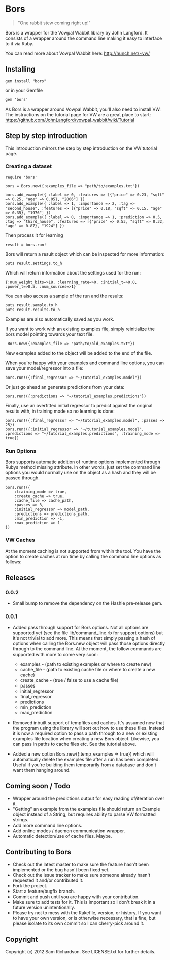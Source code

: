# Bors

> "One rabbit stew coming right up!"

Bors is a wrapper for the Vowpal Wabbit library by John Langford. It consists of a wrapper around the command line making it easy to interface to it via Ruby.

You can read more about Vowpal Wabbit here: http://hunch.net/~vw/

## Installing

	gem install "bors"

or in your Gemfile

	gem 'bors'

As Bors is a wrapper around Vowpal Wabbit, you'll also need to install VW. The instructions on the tutorial page for VW are a great place to start: https://github.com/JohnLangford/vowpal_wabbit/wiki/Tutorial

## Step by step introduction

This introduction mirrors the step by step introduction on the VW tutorial page.

### Creating a dataset

	require 'bors'

	bors = Bors.new({:examples_file => "path/to/examples.txt"})

	bors.add_example({ :label => 0, :features => [{"price" => 0.23, "sqft" => 0.25, "age" => 0.05}, "2006"] })
	bors.add_example({ :label => 1, :importance => 2, :tag => "second_house", :features => [{"price" => 0.18, "sqft" => 0.15, "age" => 0.35}, "1976"] })
	bors.add_example({ :label => 0, :importance => 1, :prediction => 0.5, :tag => "third_house", :features => [{"price" => 0.53, "sqft" => 0.32, "age" => 0.87}, "1924"] })

Then process it for learning

	result = bors.run!

Bors will return a result object which can be inspected for more information:

	puts result.settings.to_h

Which will return information about the settings used for the run:

	{:num_weight_bits=>18, :learning_rate=>0, :initial_t=>0.0, :power_t=>0.5, :num_sources=>1}

You can also access a sample of the run and the results:

	puts result.sample.to_h
	puts result.results.to_h	

Examples are also automatically saved as you work.

If you want to work with an existing examples file, simply reinitialize the bors model pointing towards your text file.

	 Bors.new({:examples_file => "path/to/old_examples.txt"})

New examples added to the object will be added to the end of the file.

When you're happy with your examples and command line options, you can save your model/regressor into a file:

	bors.run!({:final_regressor => "~/tutorial_examples.model"})

Or just go ahead an generate predictions from your data:

	bors.run!({:predictions => "~/tutorial_examples.predictions"})

Finally, use an overfitted initial regressor to predict against the original results with, in training mode so no learning is done:

	bors.run!({:final_regressor => "~/tutorial_examples.model", :passes => 25})
	bors.run!({:initial_regressor => "~/tutorial_examples.model", :predictions => "~/tutorial_examples.predictions", :training_mode => true})

### Run Options

Bors supports automatic addition of runtime options implemented through Rubys method missing attribute. In other words, just set the command line options you would normally use on the object as a hash and they will be passed through.

	bors.run!({
		:training_mode => true,
		:create_cache => true,
		:cache_file => cache_path,
		:passes => 3,
		:initial_regressor => model_path,
		:predictions => predictions_path,
		:min_prediction => -1,
		:max_prediction => 1
	})

### VW Caches

At the moment caching is not supported from within the tool. You have the option to create caches at run time by calling the command line options as follows:

## Releases

### 0.0.2
* Small bump to remove the dependency on the Hashie pre-release gem.

### 0.0.1
* Added pass through support for Bors options. Not all options are supported yet (see the file lib/command_line.rb for support options) but it's not trivial to add more. This means that simply passing a hash of options when calling the Bors.new object will pass those options directly through to the command line. At the moment, the follow commands are supported with more to come very soon:

	* examples - (path to existing examples or where to create new)
	* cache_file - (path to existing cache file or where to create a new cache)
	* create_cache - (true / false to use a cache file)
	* passes
	* initial_regressor
	* final_regressor
	* predictions
	* min_prediction
	* max_prediction

* Removed inbuilt support of tempfiles and caches. It's assumed now that the program using the library will sort out how to use these files. Instead it is now a required option to pass a path through to a new or existing examples file location when creating a new Bors object. Likewise, you can pass in paths to cache files etc. See the tutorial above.

* Added a new option Bors.new({:temp_examples => true}) which will automatically delete the examples file after a run has been completed. Useful if you're building them temporarily from a database and don't want them hanging around.

## Coming soon / Todo

* Wrapper around the predictions output for easy reading of/iteration over it.
* "Getting" an example from the examples file should return an Example object instead of a String, but requires ability to parse VW formatted strings.
* Add more command line options.
* Add online modes / daemon communication wrapper.
* Automatic detection/use of cache files. Maybe.

## Contributing to Bors
 
* Check out the latest master to make sure the feature hasn't been implemented or the bug hasn't been fixed yet.
* Check out the issue tracker to make sure someone already hasn't requested it and/or contributed it.
* Fork the project.
* Start a feature/bugfix branch.
* Commit and push until you are happy with your contribution.
* Make sure to add tests for it. This is important so I don't break it in a future version unintentionally.
* Please try not to mess with the Rakefile, version, or history. If you want to have your own version, or is otherwise necessary, that is fine, but please isolate to its own commit so I can cherry-pick around it.

## Copyright

Copyright (c) 2012 Sam Richardson. See LICENSE.txt for
further details.